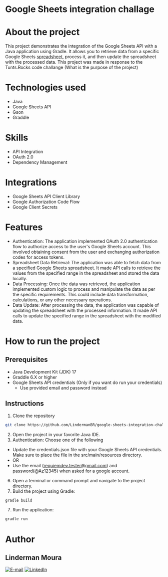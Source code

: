 # Google Sheets integration challage

# About the project
This project demonstrates the integration of the Google Sheets API with a Java application using Gradle. 
It allows you to retrieve data from a specific Google Sheets [spreadsheet](https://docs.google.com/spreadsheets/d/1pkhzeS1TeRS7oreb56Blopeq_jUQVM1D0YBtTVsO288/edit#gid=0), process it, and then update the spreadsheet with the processed data.
This project was made in response to the Tunts.Rocks code challange
(What is the purpose of the project)

# Technologies used
- Java
- Google Sheets API
- Gson
- Graddle

# Skills
- API Integration
- OAuth 2.0
- Dependency Management

# Integrations
- Google Sheets API Client Library
- Google Authorization Code Flow
- Google Client Secrets

# Features
- Authentication: The application implemented OAuth 2.0 authentication flow to authorize access to the user's Google Sheets account. This involved obtaining consent from the user and exchanging authorization codes for access tokens.
- Spreadsheet Data Retrieval: The application was able to fetch data from a specified Google Sheets spreadsheet. It made API calls to retrieve the values from the specified range in the spreadsheet and stored the data locally.
- Data Processing: Once the data was retrieved, the application implemented custom logic to process and manipulate the data as per the specific requirements. This could include data transformation, calculations, or any other necessary operations.
- Data Update: After processing the data, the application was capable of updating the spreadsheet with the processed information. It made API calls to update the specified range in the spreadsheet with the modified data. 

# How to run the project

## Prerequisites
- Java Development Kit (JDK) 17
- Graddle 6.X or higher
- Google Sheets API credentials (Only if you want do run your credentials)
  - Use provided email and password instead
 
## Instructions 
1. Clone the repository
```bash
git clone https://github.com/LindermanBR/google-sheets-integration-challange.git
```
2. Open the project in your favorite Java IDE.
3. Authentication: Choose one of the following
  * Update the credentials.json file with your Google Sheets API credentials. Make sure to place the file in the src/main/resources directory.
  * OR
  * Use the email (requiemdev.tester@gmail.com) and password(@Az12345) when asked for a google account.
6. Open a terminal or command prompt and navigate to the project directory.
7. Build the project using Gradle:
```bash
gradle build
```
7. Run the application:

```bash
gradle run
```

# Author

## Linderman Moura

[![E-mail](https://img.shields.io/badge/-Email-000?style=for-the-badge&logo=microsoft-outlook&logoColor=E94D5F)](mailto:linderman.moura@outlook.com)
[![LinkedIn](https://img.shields.io/badge/-LinkedIn-000?style=for-the-badge&logo=linkedin&logoColor=30A3DC)](https://www.linkedin.com/in/linderman-moura/)
